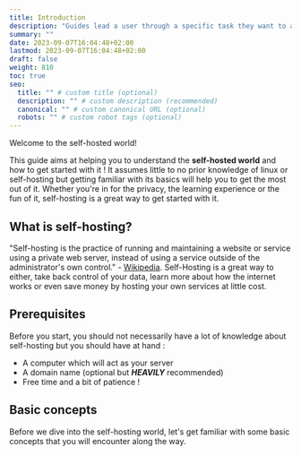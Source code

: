 ```yaml
---
title: Introduction
description: "Guides lead a user through a specific task they want to accomplish, often with a sequence of steps."
summary: ""
date: 2023-09-07T16:04:48+02:00
lastmod: 2023-09-07T16:04:48+02:00
draft: false
weight: 810
toc: true
seo:
  title: "" # custom title (optional)
  description: "" # custom description (recommended)
  canonical: "" # custom canonical URL (optional)
  robots: "" # custom robot tags (optional)
---
```


Welcome to the self-hosted world!

This guide aims at helping you to understand the **self-hosted world** and how to get started with it !
It assumes little to no prior knowledge of linux or self-hosting but getting familiar with its basics will help you to get the most out of it.
Whether you're in for the privacy, the learning experience or the fun of it, self-hosting is a great way to get started with it.

## What is self-hosting?

"Self-hosting is the practice of running and maintaining a website or service using a private web server, instead of using a service outside of the administrator's own control." - [Wikipedia](https://en.wikipedia.org/wiki/Self-hosting_(web_services)). Self-Hosting is a great way to either, take back control of your data, learn more about how the internet works or even save money by hosting your own services at little cost.

## Prerequisites

Before you start, you should not necessarily have a lot of knowledge about self-hosting but you should have at hand :
- A computer which will act as your server
- A domain name (optional but ***HEAVILY*** recommended)
- Free time and a bit of patience !

## Basic concepts

Before we dive into the self-hosting world, let's get familiar with some basic concepts that you will encounter along the way.

